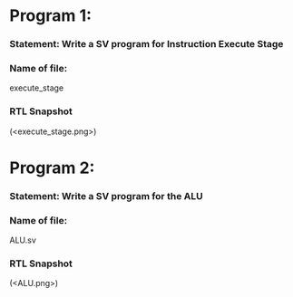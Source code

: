 # Program 1: 
### Statement: Write a SV program for Instruction Execute Stage
### Name of file:
execute_stage
### RTL Snapshot
(<execute_stage.png>)

# Program 2: 
### Statement: Write a SV program for the ALU

### Name of file:
ALU.sv

### RTL Snapshot
(<ALU.png>)
